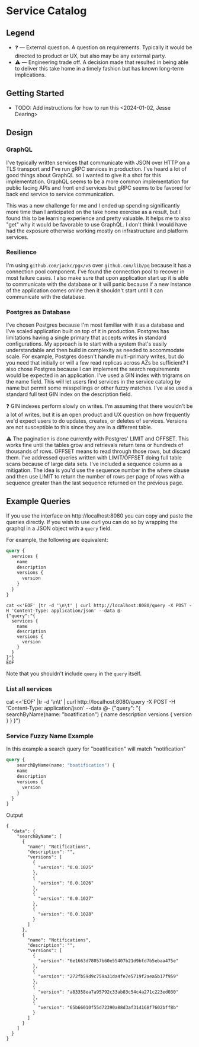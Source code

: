 # Service Catalog

## Legend

* ❓ — External question. A question on requirements. Typically it would be directed to product or UX, but also may be any external party.
* ⚠️  — Engineering trade off. A decision made that resulted in being able to deliver this take home in a timely fashion but has known long-term implications.

## Getting Started

+ TODO: Add instructions for how to run this <2024-01-02, Jesse Dearing>

## Design

### GraphQL

I've typically written services that communicate with JSON over HTTP on a TLS transport and I've run gRPC services in production. I've heard a lot of good things about GraphQL so I wanted to give it a shot for this implementation. GraphQL seems to be a more common implementation for public facing APIs and front end services but gRPC seems to be favored for back end service to service communication.

This was a new challenge for me and I ended up spending significantly more time than I anticipated on the take home exercise as a result, but I found this to be learning experience and pretty valuable. It helps me to also "get" why it would be favorable to use GraphQL. I don't think I would have had the exposure otherwise working mostly on infrastructure and platform services.

### Resilience

I'm using `github.com/jackc/pgx/v5` over `github.com/lib/pq` because it has a connection pool component. I've found the connection pool to recover in most failure cases. I also make sure that upon application start up it is able to communicate with the database or it will panic because if a new instance of the application comes online then it shouldn't start until it can communicate with the database.

### Postgres as Database

I've chosen Postgres because I'm most familiar with it as a database and I've scaled application built on top of it in production. Postgres has limitations having a single primary that accepts writes in standard configurations. My approach is to start with a system that's easily understandable and then build in complexity as needed to accommodate scale. For example, Postgres doesn't handle multi-primary writes, but do you need that initially or will a few read replicas across AZs be sufficient?
I also chose Postgres because I can implement the search requirements would be expected in an application. I've used a GIN index with trigrams on the name field. This will let users find services in the service catalog by name but permit some misspellings or other fuzzy matches. I've also used a standard full text GIN index on the description field.

❓ GIN indexes perform slowly on writes. I'm assuming that there wouldn't be a lot of writes, but it is an open product and UX question on how frequently we'd expect users to do updates, creates, or deletes of services. Versions are not susceptible to this since they are in a different table.

⚠️ The pagination is done currently with Postgres' LIMIT and OFFSET. This works fine until the tables grow and retrievals return tens or hundreds of thousands of rows. OFFSET means to read through those rows, but discard them. I've addressed queries written with LIMIT/OFFSET doing full table scans because of large data sets. I've included a sequence column as a mitigation. The idea is you'd use the sequence number in the where clause and then use LIMIT to return the number of rows per page of rows with a sequence greater than the last sequence returned on the previous page.

## Example Queries

If you use the interface on http://localhost:8080 you can copy and paste the queries directly. If you wish to use curl you can do so by wrapping the graphql in a JSON object with a `query` field.

For example, the following are equivalent:

```graphql
query {
  services {
    name
    description
    versions {
      version
    }
  }
}
```

```shell
cat <<'EOF' |tr -d '\n\t' | curl http://localhost:8080/query -X POST -H 'Content-Type: application/json' --data @-
{"query":"{
  services {
    name
    description
    versions {
      version
    }
  }
}"}
EOF
```

Note that you shouldn't include `query` in the `query` itself.

### List all services

cat <<'EOF' |tr -d '\n\t' | curl http://localhost:8080/query -X POST -H 'Content-Type: application/json' --data @-
{"query": "{
        searchByName(name: \"boatification\") {
    name
    description
    versions {
      version
    }
  }
}"}

### Service Fuzzy Name Example

In this example a search query for "boatification" will match "notification"

```graphql
query {
	searchByName(name: "boatification") {
    name
    description
    versions {
      version
    }
  }
}
```

Output

```
{
  "data": {
    "searchByName": [
      {
        "name": "Notifications",
        "description": "",
        "versions": [
          {
            "version": "0.0.1025"
          },
          {
            "version": "0.0.1026"
          },
          {
            "version": "0.0.1027"
          },
          {
            "version": "0.0.1028"
          }
        ]
      },
      {
        "name": "Notifications",
        "description": "",
        "versions": [
          {
            "version": "6e1663d78057b60e55407b21d9bfd7b5ebaa475e"
          },
          {
            "version": "272fb59d9c759a31da4fe7e5719f2aea5b17f959"
          },
          {
            "version": "a83358ea7a95792c33ab83c54c4a271c223ed030"
          },
          {
            "version": "65b66010f55d72390a88d3af314168f7602bff8b"
          }
        ]
      }
    ]
  }
}
```
